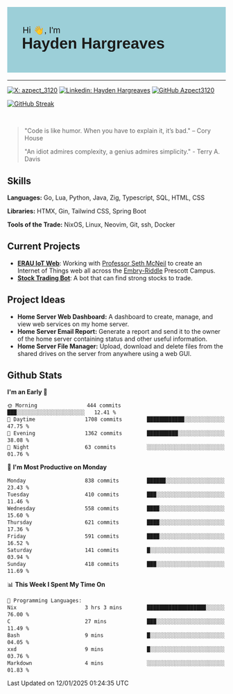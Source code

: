 ![Hayden Hargreaves](https://github.com/Azpect3120/Azpect3120/blob/master/download.png?raw=true)

<hr>

[![X: azpect_3120](https://img.shields.io/twitter/follow/azpect_3120?style=social)](https://x.com/azpect_3120)
[![Linkedin: Hayden Hargreaves](https://img.shields.io/badge/-Hayden%20Hargreaves-blue?style=flat-square&logo=Linkedin&logoColor=white&link=https://www.linkedin.com/in/hayden-hargreaves-37b2802a4/)](https://www.linkedin.com/in/hayden-hargreaves-37b2802a4/)
[![GitHub Azpect3120](https://img.shields.io/github/followers/azpect3120?label=follow&style=social)](https://github.com/azpect3120)

[![GitHub Streak](https://streak-stats.demolab.com?user=Azpect3120&theme=rose-pine)](https://git.io/streak-stats)

<br>

> "Code is like humor. When you have to explain it, it’s bad." – Cory House
> 
> "An idiot admires complexity, a genius admires simplicity." - Terry A. Davis


## Skills
**Languages:** Go, Lua, Python, Java, Zig, Typescript, SQL, HTML, CSS 

**Libraries:** HTMX, Gin, Tailwind CSS, Spring Boot

**Tools of the Trade:** NixOS, Linux, Neovim, Git, ssh, Docker


## Current Projects 
- **[ERAU IoT Web](https://github.com/Azpect3120/InternetOfThings)**: Working with [Professor Seth McNeil](https://github.com/semcneil) to create an Internet of Things web all across the [Embry-Riddle](https://erau.edu) Prescott Campus.
- **[Stock Trading Bot](https://github.com/Azpect3120/TradingBot)**: A bot that can find strong stocks to trade.


## Project Ideas
- **Home Server Web Dashboard:** A dashboard to create, manage, and view web services on my home server.
- **Home Server Email Report:** Generate a report and send it to the owner of the home server containing status and other useful information.
- **Home Server File Manager:** Upload, download and delete files from the shared drives on the server from anywhere using a web GUI.


## Github Stats

<!--START_SECTION:waka-->
**I'm an Early 🐤** 

```text
🌞 Morning                444 commits         ███░░░░░░░░░░░░░░░░░░░░░░   12.41 % 
🌆 Daytime                1708 commits        ████████████░░░░░░░░░░░░░   47.75 % 
🌃 Evening                1362 commits        ██████████░░░░░░░░░░░░░░░   38.08 % 
🌙 Night                  63 commits          ░░░░░░░░░░░░░░░░░░░░░░░░░   01.76 % 
```
📅 **I'm Most Productive on Monday** 

```text
Monday                   838 commits         ██████░░░░░░░░░░░░░░░░░░░   23.43 % 
Tuesday                  410 commits         ███░░░░░░░░░░░░░░░░░░░░░░   11.46 % 
Wednesday                558 commits         ████░░░░░░░░░░░░░░░░░░░░░   15.60 % 
Thursday                 621 commits         ████░░░░░░░░░░░░░░░░░░░░░   17.36 % 
Friday                   591 commits         ████░░░░░░░░░░░░░░░░░░░░░   16.52 % 
Saturday                 141 commits         █░░░░░░░░░░░░░░░░░░░░░░░░   03.94 % 
Sunday                   418 commits         ███░░░░░░░░░░░░░░░░░░░░░░   11.69 % 
```


📊 **This Week I Spent My Time On** 

```text
💬 Programming Languages: 
Nix                      3 hrs 3 mins        ███████████████████░░░░░░   76.00 % 
C                        27 mins             ███░░░░░░░░░░░░░░░░░░░░░░   11.49 % 
Bash                     9 mins              █░░░░░░░░░░░░░░░░░░░░░░░░   04.05 % 
xxd                      9 mins              █░░░░░░░░░░░░░░░░░░░░░░░░   03.76 % 
Markdown                 4 mins              ░░░░░░░░░░░░░░░░░░░░░░░░░   01.83 % 
```


 Last Updated on 12/01/2025 01:24:35 UTC
<!--END_SECTION:waka-->
